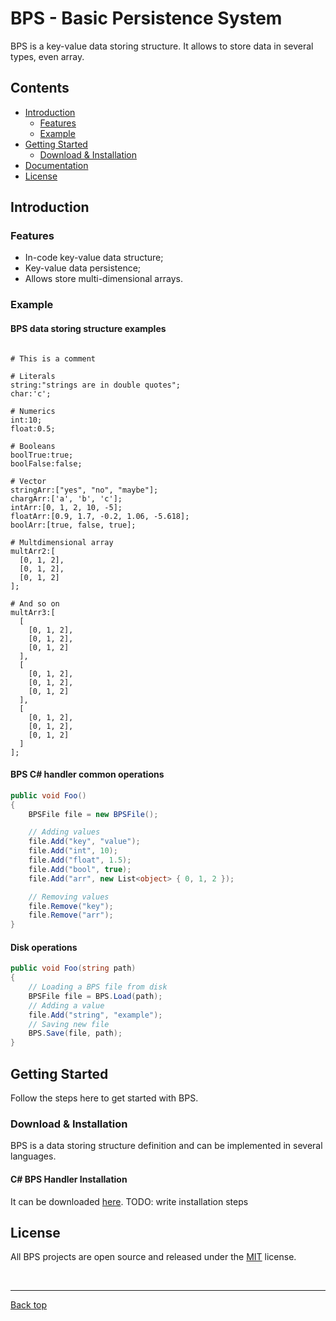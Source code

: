 # <a name="top"></a>BPS - Basic Persistence System

BPS is a key-value data storing structure. It allows to store data in several types, even array.


## <a name="menu"></a>Contents

- [Introduction](#introduction)
  * [Features](#features)
  * [Example](#example)
- [Getting Started](#getting-started)
  * [Download & Installation](#download)
- [Documentation](documentation/index.md)
- [License](#license)


## <a name="introduction"></a>Introduction

### <a name="features"></a>Features

- In-code key-value data structure;
- Key-value data persistence;
- Allows store multi-dimensional arrays.


### <a name="example"></a>Example

#### BPS data storing structure examples

```

# This is a comment

# Literals
string:"strings are in double quotes";
char:'c';

# Numerics
int:10;
float:0.5;

# Booleans
boolTrue:true;
boolFalse:false;

# Vector
stringArr:["yes", "no", "maybe"];
chargArr:['a', 'b', 'c'];
intArr:[0, 1, 2, 10, -5];
floatArr:[0.9, 1.7, -0.2, 1.06, -5.618];
boolArr:[true, false, true];

# Multdimensional array
multArr2:[
  [0, 1, 2],
  [0, 1, 2],
  [0, 1, 2]
];

# And so on
multArr3:[
  [
    [0, 1, 2],
    [0, 1, 2],
    [0, 1, 2]
  ],
  [
    [0, 1, 2],
    [0, 1, 2],
    [0, 1, 2]
  ],
  [
    [0, 1, 2],
    [0, 1, 2],
    [0, 1, 2]
  ]
];

```

#### BPS C# handler common operations

```csharp
public void Foo()
{
    BPSFile file = new BPSFile();

    // Adding values
    file.Add("key", "value");
    file.Add("int", 10);
    file.Add("float", 1.5);
    file.Add("bool", true);
    file.Add("arr", new List<object> { 0, 1, 2 });

    // Removing values
    file.Remove("key");
    file.Remove("arr");
}
```

#### Disk operations
```csharp
public void Foo(string path)
{
    // Loading a BPS file from disk
    BPSFile file = BPS.Load(path);
    // Adding a value
    file.Add("string", "example");
    // Saving new file
    BPS.Save(file, path);
}
```


## <a name="getting-started"></a>Getting Started

Follow the steps here to get started with BPS.

### <a name="download"></a>Download & Installation

BPS is a data storing structure definition and can be implemented in several languages.

#### <a name="installation"></a> C# BPS Handler Installation

It can be downloaded [here]().
TODO: write installation steps


## <a name="license"></a>License

All BPS projects are open source and released under the [MIT](../LICENSE) license.

<br>

---

[Back top](#top)

<br>
